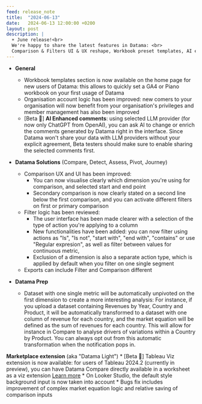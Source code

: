 ```yaml
---
feed: release_note
title:  "2024-06-13"
date:   2024-06-13 12:00:00 +0200
layout: post
description: |
  ☀️ June release!<br>
  We're happy to share the latest features in Datama: <br>
  Comparison & Filters UI & UX reshape, Workbook preset templates, AI enhanced comments... <br>
---
```


* **General**
    * Workbook templates section is now available on the home page for new users of Datama: this allows to quickly set a GA4 or Piano workbook on your first usage of Datama
    * Organisation account logic has been improved: new comers to your organisation will now benefit from your organisation's privileges and member management has also been improved
    * [Beta 🧪] **AI Enhanced comments**: using selected LLM provider (for now only ChatGPT from OpenAI), you can ask AI to change or enrich the comments generated by Datama right in the interface. Since Datama won't share your data with LLM providers without your explicit agreement, Beta testers should make sure to enable sharing the selected comments first. 

* **Datama Solutions** (Compare, Detect, Assess, Pivot, Journey)
    * Comparison UX and UI has been improved: 
      * You can now visualise clearly which dimension you're using for comparison, and selected start and end point
      * Secondary comparison is now clearly stated on a second line below the first comparison, and you can activate different filters on first or primary comparison
    * Filter logic has been reviewed: 
      * The user interface has been made clearer with a selection of the type of action you're applying to a column
      * New functionalities have been added: you can now filter using actions as "Is", "Is not", "start with", "end with", "contains" or use "Regular expresion", as well as filter between values for continuous metric, 
      * Exclusion of a dimension is also a separate action type, which is applied by default when you filter on one single segment
    * Exports can include Filter and Comparison different

* **Datama Prep**
    * Dataset with one single metric will be automatically unpivoted on the first dimension to create a more interesting analysis: For instance, if you upload a dataset containing Revenues by Year, Country and Product, it will be automatically transformed to a dataset with one column of revenue for each country, and the market equation will be defined as the sum of revenues for each country. This will allow for instance in Compare to analyse drivers of variations within a Country by Product.
    You can always opt out from this automatic transformation when the notification pops in.

**Marketplace extension** (aka "Datama Light")
    * [Beta 🧪] Tableau Viz extension is now available: for users of Tableau 2024.2 (currently in preview), you can have Datama Compare directly available in a worksheet as a viz extension [Learn more]({{site.url}}/{{site.baseurl}}/extensions/how-to-use/tableau_viz.html)
    * On Looker Studio, the default style background input is now taken into account
    * Bugs fix includes improvement of complex market equation logic and relative saving of comparison inputs
